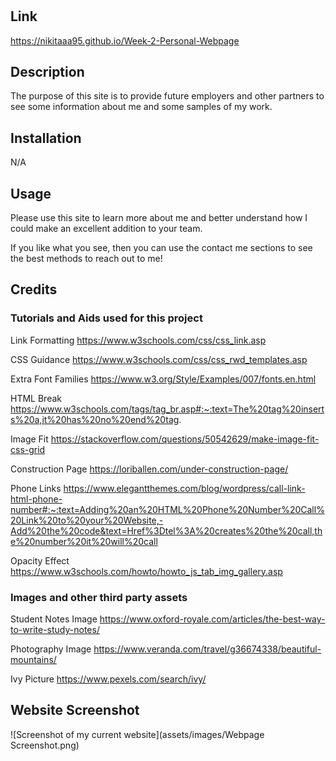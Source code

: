 # <Week-1-Horiseon>

## Link
https://nikitaaa95.github.io/Week-2-Personal-Webpage

## Description

The purpose of this site is to provide future employers and other partners to see some information about me and some samples of my work.

## Installation

N/A

## Usage

Please use this site to learn more about me and better understand how I could make an excellent addition to your team. 

If you  like what you see, then you can use the contact me sections to see the best methods to reach out to me!

## Credits
### Tutorials and Aids  used for this project
Link Formatting
https://www.w3schools.com/css/css_link.asp

CSS Guidance
https://www.w3schools.com/css/css_rwd_templates.asp

Extra Font Families
https://www.w3.org/Style/Examples/007/fonts.en.html

HTML Break 
https://www.w3schools.com/tags/tag_br.asp#:~:text=The%20tag%20inserts%20a,it%20has%20no%20end%20tag.

Image Fit
https://stackoverflow.com/questions/50542629/make-image-fit-css-grid

Construction Page
https://loriballen.com/under-construction-page/

Phone Links
https://www.elegantthemes.com/blog/wordpress/call-link-html-phone-number#:~:text=Adding%20an%20HTML%20Phone%20Number%20Call%20Link%20to%20your%20Website,-Add%20the%20code&text=Href%3Dtel%3A%20creates%20the%20call,the%20number%20it%20will%20call

Opacity Effect
https://www.w3schools.com/howto/howto_js_tab_img_gallery.asp

### Images and other third party assets
Student Notes Image
https://www.oxford-royale.com/articles/the-best-way-to-write-study-notes/

Photography Image
https://www.veranda.com/travel/g36674338/beautiful-mountains/

Ivy Picture
https://www.pexels.com/search/ivy/


## Website Screenshot
![Screenshot of my current website](assets/images/Webpage Screenshot.png)


